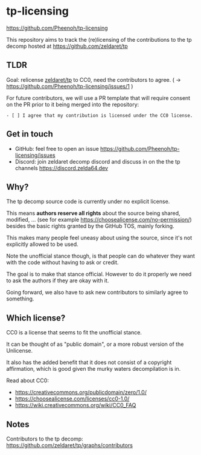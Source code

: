 # tp-licensing

https://github.com/Pheenoh/tp-licensing

This repository aims to track the (re)licensing of the contributions to the tp decomp hosted at https://github.com/zeldaret/tp

## TLDR

Goal: relicense [zeldaret/tp](https://github.com/zeldaret/tp) to CC0, need the contributors to agree. ( -> https://github.com/Pheenoh/tp-licensing/issues/1 )

For future contributors, we will use a PR template that will require consent on the PR prior to it being merged into the repository:

```
- [ ] I agree that my contribution is licensed under the CC0 license.
```


## Get in touch

- GitHub: feel free to open an issue https://github.com/Pheenoh/tp-licensing/issues
- Discord: join zeldaret decomp discord and discuss in on the the tp channels https://discord.zelda64.dev

## Why?

The tp decomp source code is currently under no explicit license.

This means **authors reserve all rights** about the source being shared, modified, ... (see for example https://choosealicense.com/no-permission/)
besides the basic rights granted by the GitHub TOS, mainly forking.

This makes many people feel uneasy about using the source, since it's not explicitly allowed to be used.

Note the unofficial stance though, is that people can do whatever they want with the code without having to ask or credit.

The goal is to make that stance official. However to do it properly we need to ask the authors if they are okay with it.

Going forward, we also have to ask new contributors to similarly agree to something.

## Which license?

CC0 is a license that seems to fit the unofficial stance.

It can be thought of as "public domain", or a more robust version of the Unlicense.

It also has the added benefit that it does not consist of a copyright affirmation, which is good given the murky waters decompilation is in.

Read about CC0:

- https://creativecommons.org/publicdomain/zero/1.0/
- https://choosealicense.com/licenses/cc0-1.0/
- https://wiki.creativecommons.org/wiki/CC0_FAQ

## Notes

Contributors to the tp decomp: https://github.com/zeldaret/tp/graphs/contributors
